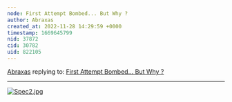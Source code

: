```yaml
---
node: First Attempt Bombed... But Why ?
author: Abraxas
created_at: 2022-11-28 14:29:59 +0000
timestamp: 1669645799
nid: 37872
cid: 30782
uid: 822105
---
```




[Abraxas](../profile/Abraxas) replying to: [First Attempt Bombed... But Why ?](../notes/Abraxas/11-28-2022/first-attempt-bombed-but-why)

----
[![Spec2.jpg](/i/47352)](/i/47352?s=o)

